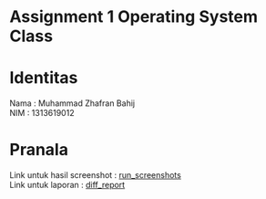 # Assignment 1 Operating System Class

<h1>Identitas</h1>
Nama : Muhammad Zhafran Bahij </br>
NIM : 1313619012 </br>

<h1>Pranala</h1>
Link untuk hasil screenshot : <a href="run_screenshots">run_screenshots</a> </br>
Link untuk laporan : <a href="diff_report.md">diff_report</a>
